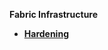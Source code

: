 <strong>Fabric Infrastructure<strong>
        

<ul>
    <li><a href="/articles/99_fabric_infras/devops/README.md">Hardening</a></li>
</ul>